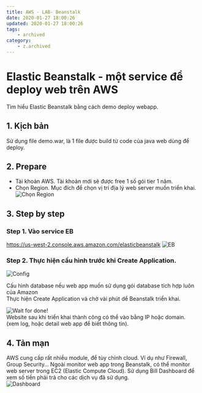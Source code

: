 ```yaml
---
title: AWS - LAB- Beanstalk
date: 2020-01-27 18:00:26
updated: 2020-01-27 18:00:26
tags:
    - archived
category: 
    - z.archived
---
```


# Elastic Beanstalk - một service để deploy web trên AWS

Tìm hiểu Elastic Beanstalk bằng cách demo deploy webapp.

## 1. Kịch bản

Sử dụng file demo.war, là 1 file được build từ code của java web dùng để deploy.

## 2. Prepare

- Tài khoản AWS. Tài khoản mới sẽ được free 1 số gói tier 1 năm.
- Chọn Region. Mục đích để chọn vị trí địa lý web server muốn triển khai.   
  ![Chọn Region](https://viblo.asia/uploads/78e2dc43-6017-4cde-8e91-194c0575f7c1.png)

## 3. Step by step

### Step 1. Vào service EB

https://us-west-2.console.aws.amazon.com/elasticbeanstalk
![EB](https://viblo.asia/uploads/38ea1ece-a1bd-44fe-abd0-f8c24943c777.png)

### Step 2. Thực hiện cấu hình trước khi Create Application.

![Config](https://viblo.asia/uploads/0220bf04-6929-4c16-8d43-a6e3e1863f98.png)

Cấu hình database nếu web app muốn sử dụng gói database tích hợp luôn của Amazon        
Thực hiện Create Application và chờ vài phút dể Beanstalk triển khai.

![Wait for done](https://viblo.asia/uploads/f191c349-1303-4673-b2be-64d2766e2938.png)!  
Website sau khi triển khai thành công có thể vào bằng IP hoặc domain. (xem log, hoặc detail web app để biết thông tin).

## 4. Tản mạn

AWS cung cấp rất nhiều module, để tùy chỉnh cloud. Ví dụ như Firewall, Group Security… Ngoài monitor web app trong
Beanstalk, có thể monitor web server trong EC2 (Elastic Compute Cloud). Sử dụng Bill Dashboard để xem số tiền phải trả
cho các dịch vụ đã sử dụng.   
![Dashboard](https://viblo.asia/uploads/7d92d4cb-1e57-405b-b808-30662b8fe7f2.png)